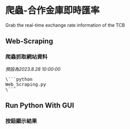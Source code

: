 # 爬蟲-合作金庫即時匯率
Grab the real-time exchange rate information of the TCB

## Web-Scraping  
### 爬蟲抓取網站資料  
_預設為2023.8.28 10:00:00_  
<pre>
\```python
Web_Scraping.py
\```
</pre>  
## Run Python With GUI
### 按鈕顯示結果

